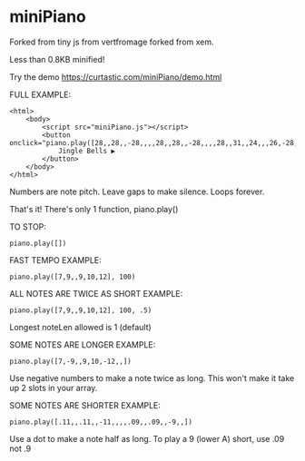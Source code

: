 # miniPiano
Forked from tiny js from vertfromage forked from xem.

Less than 0.8KB minified!

Try the demo https://curtastic.com/miniPiano/demo.html

FULL EXAMPLE:
```
<html>
	<body>
		<script src="miniPiano.js"></script>
		<button onclick="piano.play([28,,28,,-28,,,,28,,28,,-28,,,,28,,31,,24,,,26,-28,,,,,])">
			Jingle Bells ▶
		</button>
	</body>
</html>
```
Numbers are note pitch.
Leave gaps to make silence.
Loops forever.

That's it! There's only 1 function, piano.play()

TO STOP:
```
piano.play([])
```

FAST TEMPO EXAMPLE:
```
piano.play([7,9,,9,10,12], 100)
```

ALL NOTES ARE TWICE AS SHORT EXAMPLE:
```
piano.play([7,9,,9,10,12], 100, .5)
```
Longest noteLen allowed is 1 (default)

SOME NOTES ARE LONGER EXAMPLE:
```
piano.play([7,-9,,9,10,-12,,])
```
Use negative numbers to make a note twice as long.
This won't make it take up 2 slots in your array.

SOME NOTES ARE SHORTER EXAMPLE:
```
piano.play([.11,,.11,,-11,,,,.09,,.09,,-9,,])
```
Use a dot to make a note half as long.
To play a 9 (lower A) short, use .09 not .9
